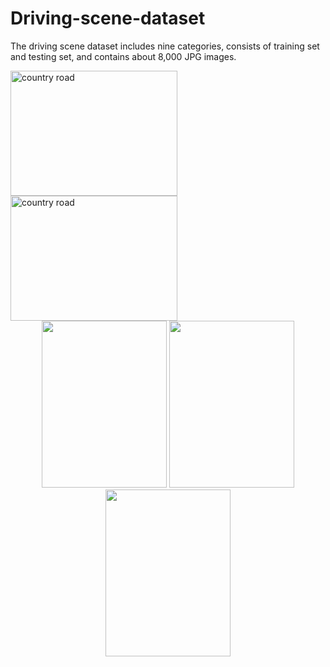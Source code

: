 # Driving-scene-dataset
The driving scene dataset includes nine categories, consists of training set and testing set, and contains about 8,000 JPG images.

<img src="https://github.com/Qiu1998/Driving-scene-dataset/blob/master/Examples/Village%20road.jpg" width="267" height="200" alt="country   road"/>
<img src="https://github.com/Qiu1998/Driving-scene-dataset/blob/master/Examples/parking%20lot.jpg" width="267" height="200" alt="country   road"/>
<div align="center">
<img src="https://github.com/Qiu1998/Driving-scene-dataset/blob/master/Examples/Village%20road.jpg" height="267" width="200" >

<img src="https://github.com/Qiu1998/Driving-scene-dataset/blob/master/Examples/Village%20road.jpg" height="267" width="200">

<img src="https://github.com/Qiu1998/Driving-scene-dataset/blob/master/Examples/Village%20road.jpg" height="267" width="200" >

 </div>
